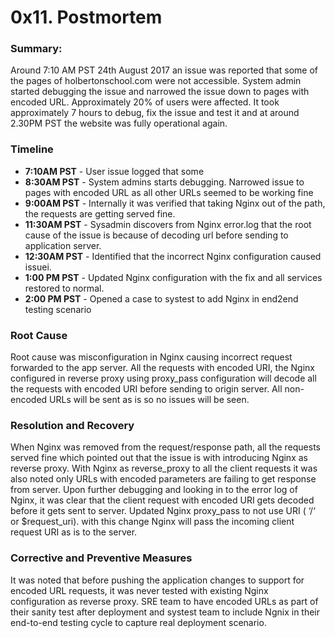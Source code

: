 # 0x11. Postmortem

### Summary:
Around 7:10 AM PST 24th August 2017 an issue was reported that some of the pages of holbertonschool.com were not accessible. System admin started debugging the issue and narrowed the issue down to pages with encoded URL. Approximately 20% of users were affected. It took approximately 7 hours to debug, fix the issue and test it and at around 2.30PM PST the website was fully operational again.

### Timeline
- **7:10AM PST** - User issue logged that some 
- **8:30AM PST** - System admins starts debugging. Narrowed issue to pages with encoded URL as all other URLs seemed to be working fine
- **9:00AM PST** - Internally it was verified that taking Nginx out of the path, the requests are getting served fine.
- **11:30AM PST** - Sysadmin discovers from Nginx error.log that the root cause of the issue is because of decoding url before sending to application server.
- **12:30AM PST** - Identified that the incorrect Nginx configuration caused issuei.
- **1:00 PM PST** - Updated Nginx configuration with the fix and all services restored to normal.
- **2:00 PM PST** - Opened a case to systest to add Nginx in end2end testing scenario

### Root Cause
Root cause was misconfiguration in Nginx causing incorrect request forwarded to the app server. All the requests with encoded URI, the Nginx configured in reverse proxy using proxy_pass configuration will decode all the requests with encoded URI before sending to origin server. All non-encoded URLs will be sent as is so no issues will be seen.

### Resolution and Recovery
When Nginx was removed from the request/response path, all the requests served fine which pointed out that the issue is with introducing Nginx as reverse proxy. With Nginx as reverse_proxy to all the client requests it was also noted only URLs with encoded parameters are failing to get response from server. Upon further debugging and looking in to the error log of Nginx, it was clear that the client request with encoded URI gets decoded before it gets sent to server. Updated Nginx proxy_pass to not use URI ( ‘/‘ or $request_uri). with this change Nginx will pass the incoming client request URI as is to the server.

### Corrective and Preventive Measures
It was noted that before pushing the application changes to support for encoded URL requests, it was never tested with existing Nginx configuration as reverse proxy. SRE team to have encoded URLs as part of their sanity test after deployment and systest team to include Ngnix in their end-to-end testing cycle to capture real deployment scenario.
